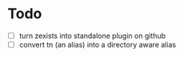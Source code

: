 # Todo

- [ ] turn zexists into standalone plugin on github
- [ ] convert tn (an alias) into a directory aware alias
